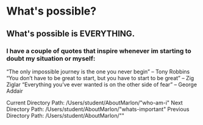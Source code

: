  # What's possible? 
## What's possible is EVERYTHING. 
### I have a couple of quotes that inspire whenever im starting to doubt my situation or myself:
“The only impossible journey is the one you never begin” – Tony Robbins
“You don’t have to be great to start, but you have to start to be great” – Zig Ziglar
“Everything you’ve ever wanted is on the other side of fear” – George Addair

Current Directory Path: /Users/student/AboutMarlon/"who-am-i"
Next Directory Path: /Users/student/AboutMarlon/"whats-important"
Previous Directory Path: /Users/student/AboutMarlon/""
